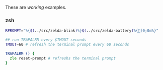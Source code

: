 These are _working_ examples.

### zsh
```zsh
RPROMPT="%{$(../src/zelda-blink)%}$(../src/zelda-battery)%{[0;0m%}"

## run TRAPALRM every $TMOUT seconds
TMOUT=60 # refresh the terminal prompt every 60 seconds

TRAPALRM () {
  zle reset-prompt # refreshs the terminal prompt
}
```
